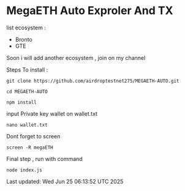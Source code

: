 # MegaETH Auto Exproler And TX


list ecosystem :

- Bronto
- GTE

Soon i will add another ecosystem , join on my channel

Steps To install :

```
git clone https://github.com/airdroptestnet275/MEGAETH-AUTO.git
```

```
cd MEGAETH-AUTO
```

```
npm install
```

input Private key wallet on wallet.txt

```
nano wallet.txt
```

Dont forget to screen

```
screen -R megaETH
```

Final step , run with command

```
node index.js
```

Last updated: Wed Jun 25 06:13:52 UTC 2025
